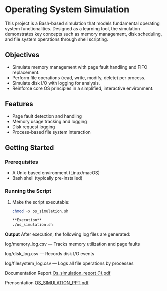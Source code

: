 # Operating System Simulation

This project is a Bash-based simulation that models fundamental operating system functionalities. Designed as a learning tool, the simulation demonstrates key concepts such as memory management, disk scheduling, and file system operations through shell scripting.

## Objectives

- Simulate memory management with page fault handling and FIFO replacement.
- Perform file operations (read, write, modify, delete) per process.
- Simulate disk I/O with logging for analysis.
- Reinforce core OS principles in a simplified, interactive environment.

## Features

- Page fault detection and handling
- Memory usage tracking and logging
- Disk request logging
- Process-based file system interaction

## Getting Started

### Prerequisites

- A Unix-based environment (Linux/macOS)
- Bash shell (typically pre-installed)

### Running the Script

1. Make the script executable:
   ```bash
   chmod +x os_simulation.sh

   **Execution**
   ./os_simulation.sh
**Output**
After execution, the following log files are generated:

log/memory_log.csv — Tracks memory utilization and page faults

log/disk_log.csv — Records disk I/O events

log/filesystem_log.csv — Logs all file operations by processes

Documentation
Report
[Os_simulation_report (1).pdf](https://github.com/user-attachments/files/20852317/Os_simulation_report.1.pdf)

Prensentation
[OS_SIMULATION_PPT.pdf](https://github.com/user-attachments/files/20852320/OS_SIMULATION_PPT.pdf)
